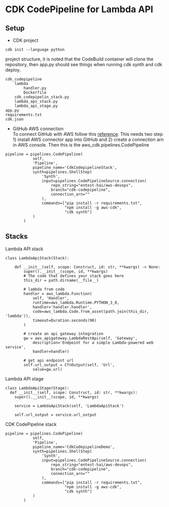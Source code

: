 # CDK CodePipeline for Lambda API 

## Setup
- CDK project <br/>
```
cdk init --language python 
```
project structure, it is noted that the CodeBuild container will clone the repository, then app.py should see things when running cdk synth and cdk deploy. 
```
cdk_codepipeline
    lambda
        handler.py
        Dockerfile
    cdk_codepipelin_stack.py
    lambda_api_stack.py
    lambda_api_stage.py
app.py
requirements.txt 
cdk.json
```
- GitHub AWS connection <br/>
To connect GitHub with AWS follow this [reference](https://docs.aws.amazon.com/dtconsole/latest/userguide/connections-create-github.html). This needs two step 1) install AWS connector app into GitHub and 2) create a connection arn in AWS console. Then this is the aws_cdk.pipelines.CodePipeline
```
pipeline = pipelines.CodePipeline(
            self,
            'Pipeline',
            pipeline_name='CdkCodepipelineStack',
            synth=pipelines.ShellStep(
                'Synth',
                input=pipelines.CodePipelineSource.connection(
                    repo_string="entest-hai/aws-devops",
                    branch="cdk-codepipeline",
                    connection_arn=""
                ),
                commands=["pip install -r requirements.txt",
                          "npm install -g aws-cdk",
                          "cdk synth"]
            )
        )
``` 

## Stacks 
Lambda API stack 
```
class LambdaApiStack(Stack):

    def __init__(self, scope: Construct, id: str, **kwargs) -> None:
        super().__init__(scope, id, **kwargs)
        # The code that defines your stack goes here
        this_dir = path.dirname(__file__)

        # lambda from code
        handler = aws_lambda.Function(
            self, 'Handler',
            runtime=aws_lambda.Runtime.PYTHON_3_8,
            handler='handler.handler',
            code=aws_lambda.Code.from_asset(path.join(this_dir, 'lambda')),
            timeout=Duration.seconds(90)
        )

        # create an api gateway integration
        gw = aws_apigateway.LambdaRestApi(self, 'Gateway',
            description='Endpoint for a simple Lambda-powered web service',
            handler=handler)

        # get api endpoint url
        self.url_output = CfnOutput(self, 'Url',
            value=gw.url)

```
Lambda API stage 
```
class LambdaApiStage(Stage):
  def __init__(self, scope: Construct, id: str, **kwargs):
    super().__init__(scope, id, **kwargs)

    service = LambdaApiStack(self, 'LambdaApiStack')

    self.url_output = service.url_output
```
CDK CodePipeline stack 
```
pipeline = pipelines.CodePipeline(
            self,
            'Pipeline',
            pipeline_name='CdkCodepipelineDemo',
            synth=pipelines.ShellStep(
                'Synth',
                input=pipelines.CodePipelineSource.connection(
                    repo_string="entest-hai/aws-devops",
                    branch="cdk-codepipeline",
                    connection_arn=""
                ),
                commands=["pip install -r requirements.txt",
                          "npm install -g aws-cdk",
                          "cdk synth"]
            )
        )
```